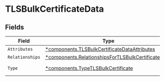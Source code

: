 # TLSBulkCertificateData


## Fields

| Field                                                                                                                 | Type                                                                                                                  | Required                                                                                                              | Description                                                                                                           |
| --------------------------------------------------------------------------------------------------------------------- | --------------------------------------------------------------------------------------------------------------------- | --------------------------------------------------------------------------------------------------------------------- | --------------------------------------------------------------------------------------------------------------------- |
| `Attributes`                                                                                                          | [*components.TLSBulkCertificateDataAttributes](../../models/shared/tlsbulkcertificatedataattributes.md)               | :heavy_minus_sign:                                                                                                    | N/A                                                                                                                   |
| `Relationships`                                                                                                       | [*components.RelationshipsForTLSBulkCertificateInput](../../models/shared/relationshipsfortlsbulkcertificateinput.md) | :heavy_minus_sign:                                                                                                    | N/A                                                                                                                   |
| `Type`                                                                                                                | [*components.TypeTLSBulkCertificate](../../models/shared/typetlsbulkcertificate.md)                                   | :heavy_minus_sign:                                                                                                    | Resource type                                                                                                         |
